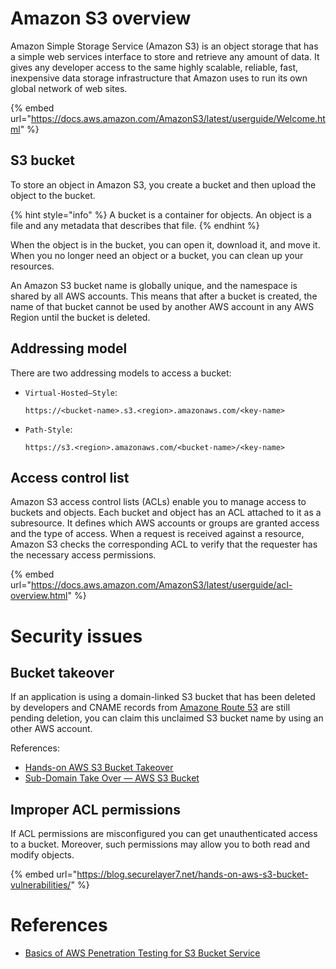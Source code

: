 # Amazon S3 overview

Amazon Simple Storage Service (Amazon S3) is an object storage that has a simple web services interface to store and retrieve any amount of data. It gives any developer access to the same highly scalable, reliable, fast, inexpensive data storage infrastructure that Amazon uses to run its own global network of web sites.

{% embed url="https://docs.aws.amazon.com/AmazonS3/latest/userguide/Welcome.html" %}

## S3 bucket

To store an object in Amazon S3, you create a bucket and then upload the object to the bucket.

{% hint style="info" %}
A bucket is a container for objects. An object is a file and any metadata that describes that file.
{% endhint %}

When the object is in the bucket, you can open it, download it, and move it. When you no longer need an object or a bucket, you can clean up your resources.

An Amazon S3 bucket name is globally unique, and the namespace is shared by all AWS accounts. This means that after a bucket is created, the name of that bucket cannot be used by another AWS account in any AWS Region until the bucket is deleted.

## Addressing model

There are two addressing models to access a bucket:
- `Virtual-Hosted–Style`:

    ```http
    https://<bucket-name>.s3.<region>.amazonaws.com/<key-name>
    ```

- `Path-Style`:

    ```http
    https://s3.<region>.amazonaws.com/<bucket-name>/<key-name>
    ```

## Access control list

Amazon S3 access control lists (ACLs) enable you to manage access to buckets and objects. Each bucket and object has an ACL attached to it as a subresource. It defines which AWS accounts or groups are granted access and the type of access. When a request is received against a resource, Amazon S3 checks the corresponding ACL to verify that the requester has the necessary access permissions.

{% embed url="https://docs.aws.amazon.com/AmazonS3/latest/userguide/acl-overview.html" %}

# Security issues

## Bucket takeover

If an application is using a domain-linked S3 bucket that has been deleted by developers and CNAME records from [Amazone Route 53](https://aws.amazon.com/route53/) are still pending deletion, you can claim this unclaimed S3 bucket name by using an other AWS account.

References:
- [Hands-on AWS S3 Bucket Takeover](https://blog.securelayer7.net/hands-on-aws-s3-bucket-account-takeover-vulnerability/)
- [Sub-Domain Take Over — AWS S3 Bucket](https://towardsaws.com/subdomain-takeover-aws-s3-bucket-4699815d1b62)

## Improper ACL permissions

If ACL permissions are misconfigured you can get unauthenticated access to a bucket. Moreover, such permissions may allow you to both read and modify objects.

{% embed url="https://blog.securelayer7.net/hands-on-aws-s3-bucket-vulnerabilities/" %}

# References

- [Basics of AWS Penetration Testing for S3 Bucket Service](https://blog.securelayer7.net/aws-penetration-testing-for-s3-bucket-service-basics-security/)
